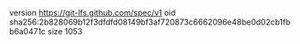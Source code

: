 version https://git-lfs.github.com/spec/v1
oid sha256:2b828069b12f3dfdfd08149bf3af720873c6662096e48be0d02cb1fbb6a0471c
size 1053
